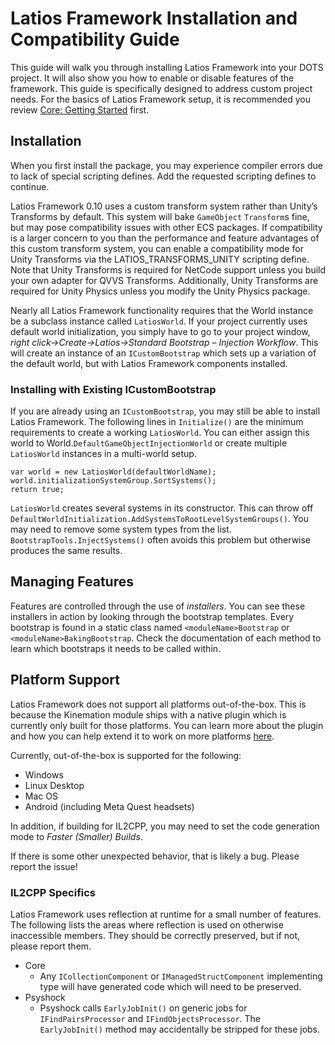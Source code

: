 # Latios Framework Installation and Compatibility Guide

This guide will walk you through installing Latios Framework into your DOTS
project. It will also show you how to enable or disable features of the
framework. This guide is specifically designed to address custom project needs.
For the basics of Latios Framework setup, it is recommended you review [Core:
Getting Started](Core/Getting%20Started.md) first.

## Installation

When you first install the package, you may experience compiler errors due to
lack of special scripting defines. Add the requested scripting defines to
continue.

Latios Framework 0.10 uses a custom transform system rather than Unity’s
Transforms by default. This system will bake `GameObject` `Transform`s fine, but
may pose compatibility issues with other ECS packages. If compatibility is a
larger concern to you than the performance and feature advantages of this custom
transform system, you can enable a compatibility mode for Unity Transforms via
the LATIOS_TRANSFORMS_UNITY scripting define. Note that Unity Transforms is
required for NetCode support unless you build your own adapter for QVVS
Transforms. Additionally, Unity Transforms are required for Unity Physics unless
you modify the Unity Physics package.

Nearly all Latios Framework functionality requires that the World instance be a
subclass instance called `LatiosWorld`. If your project currently uses default
world initialization, you simply have to go to your project window, *right
click-\>Create-\>Latios-\>Standard Bootstrap – Injection Workflow*. This will
create an instance of an `ICustomBootstrap` which sets up a variation of the
default world, but with Latios Framework components installed.

### Installing with Existing ICustomBootstrap

If you are already using an `ICustomBootstrap`, you may still be able to install
Latios Framework. The following lines in `Initialize()` are the minimum
requirements to create a working `LatiosWorld`. You can either assign this world
to World.`DefaultGameObjectInjectionWorld` or create multiple `LatiosWorld`
instances in a multi-world setup.

```charp
var world = new LatiosWorld(defaultWorldName);
world.initializationSystemGroup.SortSystems();
return true;
```

`LatiosWorld` creates several systems in its constructor. This can throw off
`DefaultWorldInitialization.AddSystemsToRootLevelSystemGroups()`. You may need
to remove some system types from the list. `BootstrapTools.InjectSystems()`
often avoids this problem but otherwise produces the same results.

## Managing Features

Features are controlled through the use of *installers*. You can see these
installers in action by looking through the bootstrap templates. Every bootstrap
is found in a static class named `<moduleName>Bootstrap` or
`<moduleName>BakingBootstrap`. Check the documentation of each method to learn
which bootstraps it needs to be called within.

## Platform Support

Latios Framework does not support all platforms out-of-the-box. This is because
the Kinemation module ships with a native plugin which is currently only built
for those platforms. You can learn more about the plugin and how you can help
extend it to work on more platforms
[here](https://github.com/Dreaming381/AclUnity).

Currently, out-of-the-box is supported for the following:

-   Windows
-   Linux Desktop
-   Mac OS
-   Android (including Meta Quest headsets)

In addition, if building for IL2CPP, you may need to set the code generation
mode to *Faster (Smaller) Builds*.

If there is some other unexpected behavior, that is likely a bug. Please report
the issue!

### IL2CPP Specifics

Latios Framework uses reflection at runtime for a small number of features. The
following lists the areas where reflection is used on otherwise inaccessible
members. They should be correctly preserved, but if not, please report them.

-   Core
    -   Any `ICollectionComponent` or `IManagedStructComponent` implementing
        type will have generated code which will need to be preserved.
-   Psyshock
    -   Psyshock calls `EarlyJobInit()` on generic jobs for
        `IFindPairsProcessor` and `IFindObjectsProcessor`. The `EarlyJobInit()`
        method may accidentally be stripped for these jobs.
